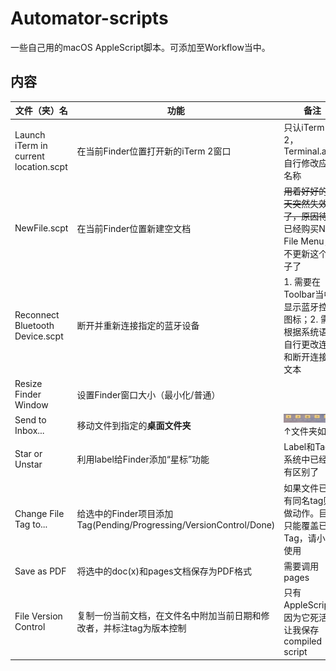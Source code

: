 # Automator-scripts

一些自己用的macOS AppleScript脚本。可添加至Workflow当中。

## 内容

| 文件（夹）名                          | 功能                                                         | 备注                                                         |
| ------------------------------------- | ------------------------------------------------------------ | ------------------------------------------------------------ |
| Launch iTerm in current location.scpt | 在当前Finder位置打开新的iTerm 2窗口                          | 只认iTerm 2，Terminal.app自行修改应用名称                    |
| NewFile.scpt                          | 在当前Finder位置新建空文档                                   | ~~用着好好的今天突然失效了，原因待查~~<br />已经购买New File Menu，不更新这个轮子了 |
| Reconnect Bluetooth Device.scpt       | 断开并重新连接指定的蓝牙设备                                 | 1. 需要在Toolbar当中显示蓝牙控制图标；2. 需要根据系统语言自行更改连接和断开连接的文本 |
| Resize Finder Window                  | 设置Finder窗口大小（最小化/普通）                            |                                                              |
| Send to Inbox...                      | 移动文件到指定的**桌面文件夹**                               | ![我的桌面文件夹](https://github.com/Mark9804/automator-scripts/raw/master/images/inboxes.png)↑文件夹如上 |
| Star or Unstar                        | 利用label给Finder添加“星标”功能                              | Label和Tag在系统中已经没有区别了                             |
| Change File Tag to...                 | 给选中的Finder项目添加Tag(Pending/Progressing/VersionControl/Done) | 如果文件已经有同名tag则不做动作。目前只能覆盖已有Tag，请小心使用 |
| Save as PDF                           | 将选中的doc(x)和pages文档保存为PDF格式                       | 需要调用pages                                                |
| File Version Control                  | 复制一份当前文档，在文件名中附加当前日期和修改者，并标注tag为版本控制 | 只有AppleScript，因为它死活不让我保存compiled script         |

